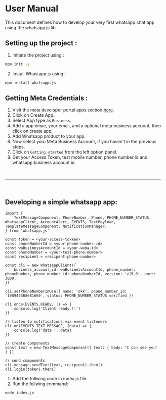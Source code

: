 # User Manual

This document defines how to develop your very first whatsapp chat app using the whatsapp.js lib.

## Setting up the project : 

1. Initiate the project using : 

```sh
npm init -y
```

2. Install Whastapp.js using : 

```sh
npm install whatsapp.js
```

## Getting Meta Credentials : 

1. Visit the meta developer portal apps section [here](https://developers.facebook.com/apps).
2. Click on Create App.
3. Select App type as ``Business``.
4. Add a app nmae, your email, and a optional meta business account, then click on create app.
5. Add Whatsapp product to your app.
6. Now select yoru Meta Business Account, if you haven't in the previous steps.
6. Click on `Getting started` from the left option panel.
7. Get your Access Token, test mobile number, phone number id and whatsapp business account id.

<br/><hr/><br/>

## Developing a simple whatsapp app: 

```node
import {
    TextMessageComponent, PhoneNumber, Phone, PHONE_NUMBER_STATUS, WhatsappClient, AccountAlert, EVENTS, TextPayload, TemplateMessageComponent, NotificationManager,
} from 'whatsapp.js'

const token = <your-access-tokken>
const phoneNumberId = <your-phone-number-id>
const waBusinessAccountId = <your-waba-id>
const phoneMumber = <your-test-phone-number>
const recipient = <recipent-phone-number>

const cli = new WhatsappClient({
    business_account_id: waBusinessAccountId, phone_number: phoneMumber, phone_number_id: phoneNumberId, version: 'v15.0', port: 3000,
})

cli.setPhoneNumberInUse({ name: 'okk', phone_number_id: '108945368681660', status: PHONE_NUMBER_STATUS.verified })

cli.once(EVENTS.READy, () => {
    console.log('Client ready !!')
})

// listen to notifications via event listeners
cli.on(EVENTS.TEXT_MESSAGE, (data) => {
    console.log('data ', data)
})

// create components
const text = new TextMessageComponent({ text: { body: 'I can see you' } })

// send components
cli.message.sendText(text, recipient).then()
cli.login(token).then()

```

1. Add the follwing code in index.js file.
2. Run the follwing command: 
```sh
node index.js
```